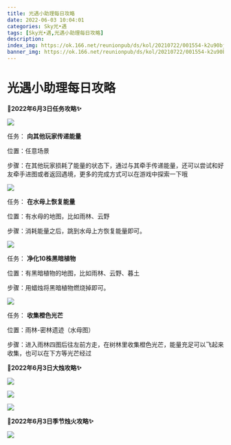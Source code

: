 ```yaml
---
title: 光遇小助理每日攻略
date: 2022-06-03 10:04:01
categories: Sky光•遇
tags: [Sky光•遇,光遇小助理每日攻略]
description: 
index_img: https://ok.166.net/reunionpub/ds/kol/20210722/001554-k2u90bj7ay.png?imageView&thumbnail=600x0&type=jpg
banner_img: https://ok.166.net/reunionpub/ds/kol/20210722/001554-k2u90bj7ay.png?imageView&thumbnail=600x0&type=jpg
---
```

# 光遇小助理每日攻略
**🎉2022年6月3日任务攻略✨**

![](https://ok.166.net/reunionpub/ds/kol/20220603/010137-s7em0fqphz.png)

任务： **向其他玩家传递能量**

位置：任意场景

步骤：在其他玩家损耗了能量的状态下，通过与其牵手传递能量，还可以尝试和好友牵手进图或者返回遇境，更多的完成方式可以在游戏中探索一下哦

![](https://ok.166.net/reunionpub/ds/kol/20220603/010200-usq8s65iwk.png)

任务： **在水母上恢复能量**

位置：有水母的地图，比如雨林、云野

步骤：消耗能量之后，跳到水母上方恢复能量即可。

![](https://ok.166.net/reunionpub/ds/kol/20220602/000358-ymhw5fnsoe.png)

任务： **净化10株黑暗植物**

位置：有黑暗植物的地图，比如雨林、云野、暮土

步骤：用蜡烛将黑暗植物燃烧掉即可。

![](https://ok.166.net/reunionpub/ds/kol/20220603/010231-svw80dn3ys.png)

任务： **收集橙色光芒**

位置：雨林-密林遗迹（水母图）

步骤：进入雨林四图后往左前方走，在树林里收集橙色光芒，能量充足可以飞起来收集，也可以在下方等光芒经过

 **🎉2022年6月3日大烛攻略✨**

![](https://ok.166.net/reunionpub/ds/kol/20220603/010426-h38ed4ri1k.png)

![](https://ok.166.net/reunionpub/ds/kol/20220603/010543-a6wsci8kzr.png)

![](https://ok.166.net/reunionpub/ds/kol/20220603/010325-sh04b1pgzm.png)

  

 **🎉2022年6月3日季节烛火攻略✨**

![](https://ok.166.net/reunionpub/ds/kol/20220603/010609-c4sb8ohl09.png)

  


